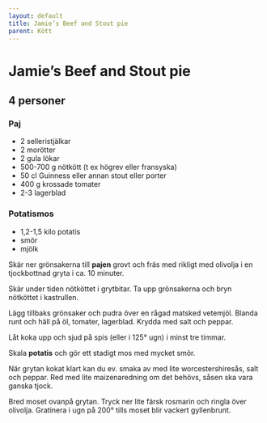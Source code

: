 ```yaml
---
layout: default
title: Jamie’s Beef and Stout pie
parent: Kött
---
```

# Jamie’s Beef and Stout pie

## 4 personer

### Paj
- 2 selleristjälkar
- 2 morötter
- 2 gula lökar
- 500-700 g nötkött (t ex högrev eller fransyska)
- 50 cl Guinness eller annan stout eller porter
- 400 g krossade tomater
- 2-3 lagerblad

### Potatismos

- 1,2-1,5 kilo potatis
- smör
- mjölk


Skär ner grönsakerna till **pajen** grovt och fräs med rikligt med olivolja i en tjockbottnad gryta i ca. 10 minuter.

Skär under tiden nötköttet i grytbitar. Ta upp grönsakerna och bryn nötköttet i kastrullen.

Lägg tillbaks grönsaker och pudra över en rågad matsked vetemjöl. Blanda runt och häll på öl, tomater, lagerblad. Krydda med salt och peppar.

Låt koka upp och sjud på spis (eller i 125° ugn) i minst tre timmar.

Skala **potatis** och gör ett stadigt mos med mycket smör.

När grytan kokat klart kan du ev. smaka av med lite worcestershiresås, salt och peppar. Red med lite maizenaredning om det behövs, såsen ska vara ganska tjock.

Bred moset ovanpå grytan. Tryck ner lite färsk rosmarin och ringla över olivolja. Gratinera i ugn på 200° tills moset blir vackert gyllenbrunt.
